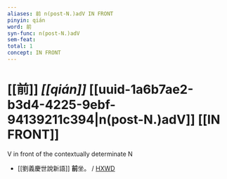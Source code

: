 ```yaml
---
aliases: 前 n(post-N.)adV IN FRONT
pinyin: qián
word: 前
syn-func: n(post-N.)adV
sem-feat: 
total: 1
concept: IN FRONT 
---
```

# [[前]] *[[qián]]*  [[uuid-1a6b7ae2-b3d4-4225-9ebf-94139211c394|n(post-N.)adV]] [[IN FRONT]]
V in front of the contextually determinate N
 - [[劉義慶世說新語]] **前**坐。
                     / [HXWD](https://hxwd.org/textview.html?location=KR3l0002_tls_002-3a.12)